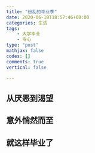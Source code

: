 ```yaml
---
title: "纷乱的毕业季"
date: 2020-06-18T18:57:46+08:00
categories: 生活
tags:
    - 大学毕业
    - 专心
type: "post"
mathjax: false
codes: []
comments: true
vertical: false

---
```




<!--more-->



## 从厌恶到渴望





## 意外悄然而至





## 就这样毕业了



